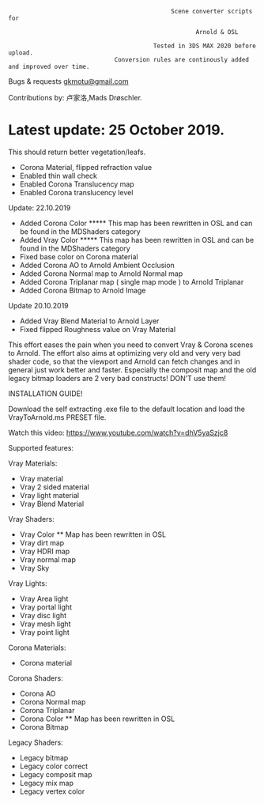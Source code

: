 
      
      
                          
                                                  Scene converter scripts for
                                                           
                                                         Arnold & OSL

                                             Tested in 3DS MAX 2020 before upload.
                                  Conversion rules are continously added and improved over time.





Bugs & requests gkmotu@gmail.com

Contributions by:
卢家洛,Mads Drøschler.

<h1><b>Latest update: 25 October 2019.</b></h1>

This should return better vegetation/leafs.

- Corona Material, flipped refraction value
- Enabled thin wall check
- Enabled Corona Translucency map
- Enabled Corona translucency level



Update: 22.10.2019
- Added Corona Color ***** This map has been rewritten in OSL and can be found in the MDShaders category
- Added Vray Color ***** This map has been rewritten in OSL and can be found in the MDShaders category 
- Fixed base color on Corona material
- Added Corona AO to Arnold Ambient Occlusion
- Added Corona Normal map to Arnold Normal map
- Added Corona Triplanar map ( single map mode ) to Arnold Triplanar
- Added Corona Bitmap to Arnold Image



Update 20.10.2019
- Added Vray Blend Material to Arnold Layer
- Fixed flipped Roughness value on Vray Material

This effort eases the pain when you need to convert Vray & Corona scenes to Arnold.
The effort also aims at optimizing very old and very very bad shader code, so that the viewport and Arnold can fetch changes and in general just work better and faster.
Especially the composit map and the old legacy bitmap loaders are 2 very bad constructs! DON’T use them!



INSTALLATION GUIDE!

Download the self extracting .exe file to the default location and load the VrayToArnold.ms PRESET file.

Watch this video: https://www.youtube.com/watch?v=dhV5yaSzjc8




Supported features:

Vray Materials:

- Vray material
- Vray 2 sided material
- Vray light material
- Vray Blend Material

Vray Shaders:

- Vray Color ** Map has been rewritten in OSL
- Vray dirt map
- Vray HDRI map
- Vray normal map
- Vray Sky

Vray Lights:

- Vray Area light
- Vray portal light
- Vray disc light
- Vray mesh light
- Vray point light

Corona Materials:

- Corona material

Corona Shaders:

- Corona AO
- Corona Normal map
- Corona Triplanar
- Corona Color ** Map has been rewritten in OSL
- Corona Bitmap


Legacy Shaders:

- Legacy bitmap
- Legacy color correct
- Legacy composit map
- Legacy mix map
- Legacy vertex color
